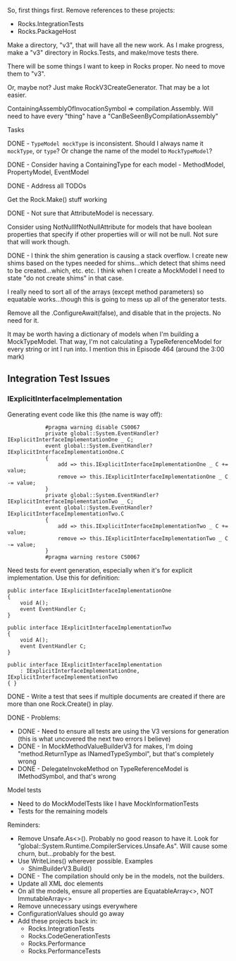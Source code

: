So, first things first. Remove references to these projects:

* Rocks.IntegrationTests
* Rocks.PackageHost

Make a directory, "v3", that will have all the new work. As I make progress, make a "v3" directory in Rocks.Tests, and make/move tests there.

There will be some things I want to keep in Rocks proper. No need to move them to "v3". 

Or, maybe not? Just make RockV3CreateGenerator. That may be a lot easier.

ContainingAssemblyOfInvocationSymbol => compilation.Assembly. Will need to have every "thing" have a "CanBeSeenByCompilationAssembly"



Tasks

DONE - `TypeModel mockType` is inconsistent. Should I always name it `mockType`, or `type`? Or change the name of the model to `MockTypeModel`?


DONE - Consider having a ContainingType for each model - MethodModel, PropertyModel, EventModel


DONE - Address all TODOs


Get the Rock.Make() stuff working


DONE - Not sure that AttributeModel is necessary.


Consider using NotNullIfNotNullAttribute for models that have boolean properties that specify if other properties will or will not be null. Not sure that will work though.


DONE - I think the shim generation is causing a stack overflow. I create new shims based on the types needed for shims...which detect that shims need to be created...which, etc. etc. I think when I create a MockModel I need to state "do not create shims" in that case. 


I really need to sort all of the arrays (except method parameters) so equatable works...though this is going to mess up all of the generator tests.


Remove all the .ConfigureAwait(false), and disable that in the projects. No need for it.


It may be worth having a dictionary of models when I'm building a MockTypeModel. That way, I'm not calculating a TypeReferenceModel for every string or int I run into. I mention this in Episode 464 (around the 3:00 mark)


## Integration Test Issues

### IExplicitInterfaceImplementation

Generating event code like this (the name is way off):

```
			#pragma warning disable CS0067
			private global::System.EventHandler? IExplicitInterfaceImplementationOne _ C;
			event global::System.EventHandler? IExplicitInterfaceImplementationOne.C
			{
				add => this.IExplicitInterfaceImplementationOne _ C += value;
				remove => this.IExplicitInterfaceImplementationOne _ C -= value;
			}
			private global::System.EventHandler? IExplicitInterfaceImplementationTwo _ C;
			event global::System.EventHandler? IExplicitInterfaceImplementationTwo.C
			{
				add => this.IExplicitInterfaceImplementationTwo _ C += value;
				remove => this.IExplicitInterfaceImplementationTwo _ C -= value;
			}
			#pragma warning restore CS0067
```

Need tests for event generation, especially when it's for explicit implementation. Use this for definition:

```
public interface IExplicitInterfaceImplementationOne
{
	void A();
	event EventHandler C;
}

public interface IExplicitInterfaceImplementationTwo
{
	void A();
	event EventHandler C;
}

public interface IExplicitInterfaceImplementation
	: IExplicitInterfaceImplementationOne, IExplicitInterfaceImplementationTwo
{ }
```

DONE - Write a test that sees if multiple documents are created if there are more than one Rock.Create<IType>() in play.


DONE - Problems:
* DONE - Need to ensure all tests are using the V3 versions for generation (this is what uncovered the next two errors I believe)
* DONE - In MockMethodValueBuilderV3 for makes, I'm doing "method.ReturnType as INamedTypeSymbol", but that's completely wrong
* DONE - DelegateInvokeMethod on TypeReferenceModel is IMethodSymbol, and that's wrong

Model tests
* Need to do MockModelTests like I have MockInformationTests
* Tests for the remaining models

Reminders:
* Remove Unsafe.As<>(). Probably no good reason to have it. Look for "global::System.Runtime.CompilerServices.Unsafe.As". Will cause some churn, but...probably for the best.
* Use WriteLines() wherever possible. Examples
    * ShimBuilderV3.Build()
* DONE - The compilation should only be in the models, not the builders.
* Update all XML doc elements
* On all the models, ensure all properties are EquatableArray<>, NOT ImmutableArray<>
* Remove unnecessary usings everywhere
* ConfigurationValues should go away
* Add these projects back in:
    * Rocks.IntegrationTests
    * Rocks.CodeGenerationTests
    * Rocks.Performance
    * Rocks.PerformanceTests